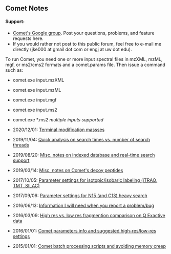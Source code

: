## Comet Notes

#### Support:
                     
- [Comet's Google group](http://groups.google.com/group/comet-ms"). Post your questions, problems, and feature requests here.
- If you would rather not post to this public forum, feel free to e-mail me directly (jke000 at gmail dot com or engj at uw dot edu).

To run Comet, you need one or more input spectral files in mzXML, mzML, mgf, or
ms2/cms2 formats and a comet.params file.  Then issue a command such as:
- comet.exe input.mzXML
- comet.exe input.mzML
- comet.exe input.mgf
- comet.exe input.ms2
- comet.exe *.ms2   _multiple inputs supported_


- 2020/12/01:  [Terminal modification massses](20201201_terminalmods.php)
- 2019/11/04:  [Quick analysis on search times vs. number of search threads](20191104_threading.php)
- 2019/08/20:  [Misc. notes on indexed database and real-time search support](20190820_indexdb.php)
- 2019/03/14:  [Misc. notes on Comet's decoy peptides](20190314_decoys.php)
- 2017/10/05:  [Parameter settings for isotopic/isobaric labeling (iTRAQ, TMT, SILAC)](20171005_isotopiclabeling.php)
- 2017/09/06:  [Parameter settings for N15 (and C13) heavy search](20170906_n15params.php)
- 2016/06/13:  [Information I will need when you report a problem/bug](20160613_reporting_issues.php)
- 2016/03/09:  [High res vs. low res fragmention comparison on Q Exactive data](20160309_highres.php)
- 2016/01/01:  [Comet parameters info and suggested high-res/low-res settings](20160101_parameters.php)
- 2015/01/01:  [Comet batch processing scripts and avoiding memory creep](20150101_batch.php)

